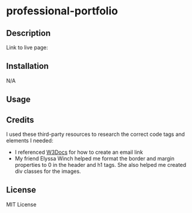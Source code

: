 # professional-portfolio

## Description

Link to live page: 

## Installation
N/A

## Usage




## Credits


I used these third-party resources to research the correct code tags and elements I needed:

- I referenced [W3Docs](https://www.w3docs.com/snippets/html/how-to-create-mailto-links.html) for how to create an email link
- My friend Elyssa Winch helped me format the border and margin properties to 0 in the header and h1 tags. She also helped me created div classes for the images.


## License
MIT License


